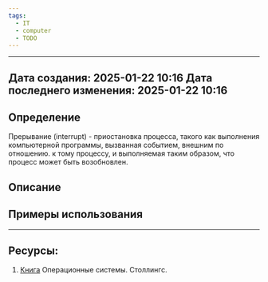 ```yaml
---
tags:
  - IT
  - computer
  - TODO
---
```

---
Дата создания: 2025-01-22 10:16
Дата последнего изменения: 2025-01-22 10:16
---
## Определение

Прерывание (interrupt) - приостановка процесса, такого как выполнения компьютерной программы, вызванная событием, внешним по отношению. к тому процессу, и выполняемая таким образом, что процесс может быть возобновлен.
## Описание

## Примеры использования



---
## Ресурсы:
1) [Книга](obsidian://open?vault=%D0%9D%D0%B0%D1%87%D0%B0%D0%BB%D0%BE%20%D0%BF%D1%83%D1%82%D0%B8&file=%D0%9A%D0%BD%D0%B8%D0%B3%D0%B8%2FReviews%2F%D0%9E%D0%BF%D0%B5%D1%80%D0%B0%D1%86%D0%B8%D0%BE%D0%BD%D0%BD%D1%8B%D0%B5%20%D1%81%D0%B8%D1%81%D1%82%D0%B5%D0%BC%D1%8B%2F%D0%A1%D0%BE%D0%B4%D0%B5%D1%80%D0%B6%D0%B0%D0%BD%D0%B8%D0%B5.%20%D0%9E%D0%BF%D0%B5%D1%80%D0%B0%D1%86%D0%B8%D0%BE%D0%BD%D0%BD%D1%8B%D0%B5%20%D1%81%D0%B8%D1%81%D1%82%D0%B5%D0%BC%D1%8B) Операционные системы. Столлингс.
